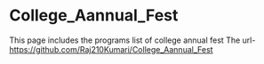 # College_Aannual_Fest
This page includes the programs list of college annual fest
The url- https://github.com/Raj210Kumari/College_Aannual_Fest
